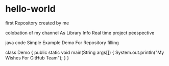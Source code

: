 # hello-world
first Repository created by me

colobation of my channel As Library Info 
Real time project peespective

java code Simple Example Demo For Repository filling

class Demo
{
public static void main(String args[])
{
System.out.println("My Wishes For GitHub Team");
}
}
